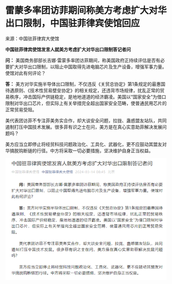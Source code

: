 # 雷蒙多率团访菲期间称美方考虑扩大对华出口限制，中国驻菲律宾使馆回应

来源：中国驻菲律宾大使馆

**中国驻菲律宾使馆发言人就美方考虑扩大对华出口限制答记者问**

**问：**
美国商务部部长吉娜·雷蒙多率团访菲期间，称美国政府正持续评估是否有必要扩大对华出口限制，以阻止中国取得先进电脑芯片及生产设备，增强军事力量。使馆对此有何评论？

**答：**
美方对华实施半导体出口限制，不仅违反《关贸总协定》第1条规定的最惠国待遇原则、《技术性贸易壁垒协定》的相关规定，还违背市场规律，扰乱正常的贸易秩序，冲击国际产供链稳定，是地地道道的经济霸凌。美国以“国家安全”为借口限制对华出口芯片，但实际上有关举措完全超出国家安全范畴，使普通民用芯片的正常贸易受阻。

美代表团访菲不专注菲美务实合作，却大谈安全问题，拉拢、蛊惑盟友站队，共同遏制打压中国技术发展。很多菲有识之士在问，美方是在真心实意助菲解决发展问题吗？

美方应当立即停止将经贸科技问题政治化、工具化、武器化，更不应鼓动其盟友对华搞脱钩断链的行径。中方将采取一切必要措施，坚决维护自身正当权益。

![e12c4fab4711de569cce7fd6a59242bb.jpg](https://raw.githubusercontent.com/qqhsx/qqnews_image/main/2024/03/14/雷蒙多率团访菲期间称美方考虑扩大对华出口限制，中国驻菲律宾使馆回应/e12c4fab4711de569cce7fd6a59242bb.jpg)

